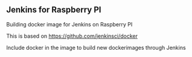 ##  Jenkins  for Raspberry PI
Building docker image for Jenkins on Raspberry PI

This is based on https://github.com/jenkinsci/docker

Include docker in the image to build new dockerimages through Jenkins
